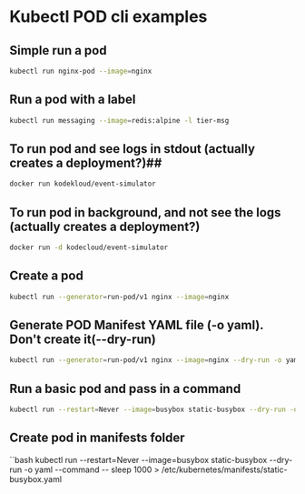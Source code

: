 # Kubectl POD cli examples #

## Simple run a pod ##

```bash
kubectl run nginx-pod --image=nginx
```

## Run a pod with a label ##

```bash
kubectl run messaging --image=redis:alpine -l tier-msg
```

## To run pod and see logs in stdout (actually creates a deployment?)##

```bash
docker run kodekloud/event-simulator
```

## To run pod in background, and not see the logs (actually creates a deployment?) ##

```bash
docker run -d kodecloud/event-simulator
```

## Create a pod ##

```bash
kubectl run --generator=run-pod/v1 nginx --image=nginx
```

## Generate POD Manifest YAML file (-o yaml). Don't create it(--dry-run) ##

```bash
kubectl run --generator=run-pod/v1 nginx --image=nginx --dry-run -o yaml
```

## Run a basic pod and pass in a command ##

```bash
kubectl run --restart=Never --image=busybox static-busybox --dry-run -o yaml --command -- sleep 1000 > /etc/kubernetes/manifests/static-busybox.yaml
```

## Create pod in manifests folder ##

``bash
kubectl run --restart=Never --image=busybox static-busybox --dry-run -o yaml --command -- sleep 1000 > /etc/kubernetes/manifests/static-busybox.yaml
```